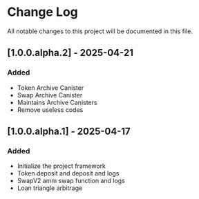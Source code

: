 # Change Log

All notable changes to this project will be documented in this file.

## [1.0.0.alpha.2] - 2025-04-21

### Added

- Token Archive Canister
- Swap Archive Canister
- Maintains Archive Canisters
- Remove useless codes

## [1.0.0.alpha.1] - 2025-04-17

### Added

- Initialize the project framework
- Token deposit and deposit and logs
- SwapV2 amm swap function and logs
- Loan triangle arbitrage
